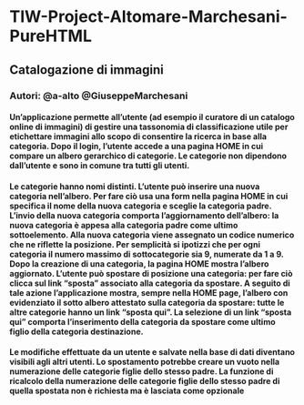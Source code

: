 # TIW-Project-Altomare-Marchesani-PureHTML
## Catalogazione di immagini
### Autori: @a-alto @GiuseppeMarchesani

#### Un’applicazione permette all’utente (ad esempio il curatore di un catalogo online di immagini) di gestire una tassonomia di classificazione utile per etichettare immagini allo scopo di consentire la ricerca in base alla categoria. Dopo il login, l’utente accede a una pagina HOME in cui compare un albero gerarchico di categorie. Le categorie non dipendono dall’utente e sono in comune tra tutti gli utenti. 
#### Le categorie hanno nomi distinti. L’utente può inserire una nuova categoria nell’albero. Per fare ciò usa una form nella pagina HOME in cui specifica il nome della nuova categoria e sceglie la categoria padre. L’invio della nuova categoria comporta l’aggiornamento dell’albero: la nuova categoria è appesa alla categoria padre come ultimo sottoelemento. Alla nuova categoria viene assegnato un codice numerico che ne riflette la posizione. Per semplicità si ipotizzi che per ogni categoria il numero massimo di sottocategorie sia 9, numerate da 1 a 9. Dopo la creazione di una categoria, la pagina HOME mostra l’albero aggiornato. L’utente può spostare di posizione una categoria: per fare ciò clicca sul link “sposta” associato alla categoria da spostare. A seguito di tale azione l’applicazione mostra, sempre nella HOME page, l’albero con evidenziato il sotto albero attestato sulla categoria da spostare: tutte le altre categorie hanno un link “sposta qui”. La selezione di un link “sposta qui” comporta l’inserimento della categoria da spostare come ultimo figlio della categoria destinazione. 
#### Le modifiche effettuate da un utente e salvate nella base di dati diventano visibili agli altri utenti. Lo spostamento potrebbe creare un vuoto nella numerazione delle categorie figlie dello stesso padre. La funzione di ricalcolo della numerazione delle categorie figlie dello stesso padre di quella spostata non è richiesta ma è lasciata come opzionale

